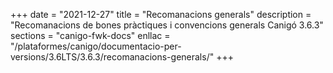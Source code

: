 +++
date        = "2021-12-27"
title       = "Recomanacions generals"
description = "Recomanacions de bones pràctiques i convencions generals Canigó 3.6.3"
sections    = "canigo-fwk-docs"
enllac		= "/plataformes/canigo/documentacio-per-versions/3.6LTS/3.6.3/recomanacions-generals/"
+++